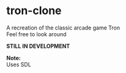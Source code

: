 # tron-clone
A recreation of the classic arcade game Tron<br>
Feel free to look around

**STILL IN DEVELOPMENT**

**Note:**<br>
Uses SDL
